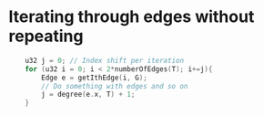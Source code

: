 


# Iterating through edges without repeating


```c
    u32 j = 0; // Index shift per iteration
    for (u32 i = 0; i < 2*numberOfEdges(T); i+=j){
        Edge e = getIthEdge(i, G);
        // Do something with edges and so on
        j = degree(e.x, T) + 1;
    }
```
